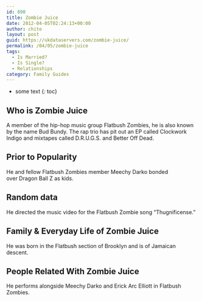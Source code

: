 ```yaml
---
id: 890
title: Zombie Juice
date: 2012-04-05T02:24:13+00:00
author: chito
layout: post
guid: https://ukdataservers.com/zombie-juice/
permalink: /04/05/zombie-juice
tags:
  - Is Married?
  - Is Single?
  - Relationships
category: Family Guides
---
```


* some text
{: toc}
          
          
## Who is  Zombie Juice
                  
                  
                  
A member of the hip-hop music group Flatbush Zombies, he is also known by the name Bud Bundy. The rap trio has pit out an EP called Clockwork Indigo and mixtapes called D.R.U.G.S. and Better Off Dead.
                  
                
                
                
## Prior to Popularity 
                  
                  
                  
He and fellow Flatbush Zombies member Meechy Darko bonded over Dragon Ball Z as kids.
                  
                
                
                
## Random data 
                  
                  
                  
He directed the music video for the Flatbush Zombie song &#8220;Thugnificense.&#8221;
                  
                
                
                
## Family & Everyday Life of Zombie Juice
                  
                  
                  
He was born in the Flatbush section of Brooklyn and is of Jamaican descent.
                  
                
                
                
## People Related With  Zombie Juice
                  
                  
                  
He performs alongside Meechy Darko and Erick Arc Elliott in Flatbush Zombies.
                  
                
              
            
          
          
          
    
    
  
